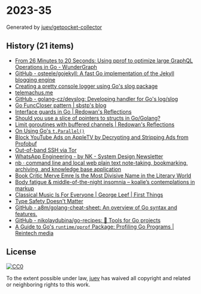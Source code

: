 # 2023-35

Generated by [juev/getpocket-collector](https://github.com/juev/getpocket-collector)

## History (21 items)

- [From 26 Minutes to 20 Seconds: Using pprof to optimize large GraphQL Operations in Go - WunderGraph](https://wundergraph.com/blog/optimizing_large_graphql_operations_with_golangs_pprof_tools)
- [GitHub - osteele/gojekyll: A fast Go implementation of the Jekyll blogging engine](https://github.com/osteele/gojekyll)
- [Creating a pretty console logger using Go's slog package](https://dusted.codes/creating-a-pretty-console-logger-using-gos-slog-package)
- [telemachus.me](https://telemachus.me/slogtest)
- [GitHub - golang-cz/devslog: Developing handler for Go's log/slog](https://github.com/golang-cz/devslog)
- [Go FuncCloser pattern | sbstp's blog](https://blog.sbstp.ca/posts/go-func-closer/)
- [Interface guards in Go | Redowan's Reflections](https://rednafi.com/go/interface_guards/)
- [Should you use a slice of pointers to structs in Go/Golang?](https://www.willem.dev/articles/slice-of-pointers-structs/)
- [Limit goroutines with buffered channels | Redowan's Reflections](https://rednafi.com/go/limit_goroutines_with_buffered_channels/)
- [On Using Go's `t.Parallel()`](https://brandur.org/t-parallel)
- [Block YouTube Ads on AppleTV by Decrypting and Stripping Ads from Profobuf](https://ericdraken.com/pfsense-decrypt-ad-traffic/)
- [Out-of-band SSH via Tor](http://b.tuxes.uk/tor-oob.html)
- [WhatsApp Engineering - by NK - System Design Newsletter](https://newsletter.systemdesign.one/p/whatsapp-engineering)
- [nb · command line and local web plain text note-taking, bookmarking, archiving, and knowledge base application](https://xwmx.github.io/nb/)
- [Book Critic Merve Emre Is the Most Divisive Name in the Literary World](https://www.businessinsider.com/merve-emre-book-literary-critic-new-yorker-wesleyan-2023-8)
- [Body fatigue & middle-of-the-night insomnia – koalie’s contemplations in markup](https://koalie.blog/2023/08/27/body-fatigue-middle-of-the-night-insomnia/)
- [Classical Music Is For Everyone | George Leef | First Things](https://www.firstthings.com/web-exclusives/2023/08/classical-music-is-for-everyone)
- [Type Safety Doesn't Matter](https://www.snoyman.com/blog/type-safety-doesnt-matter/)
- [GitHub - a8m/golang-cheat-sheet: An overview of Go syntax and features.](https://github.com/a8m/golang-cheat-sheet)
- [GitHub - nikolaydubina/go-recipes: 🦩 Tools for Go projects](https://github.com/nikolaydubina/go-recipes)
- [A Guide to Go's `runtime/pprof` Package: Profiling Go Programs | Reintech media](https://reintech.io/blog/guide-golang-runtime-pprof-package-profiling-go-programs)

## License

[![CC0](https://mirrors.creativecommons.org/presskit/buttons/88x31/svg/cc-zero.svg)](https://creativecommons.org/publicdomain/zero/1.0/)

To the extent possible under law, [juev](https://github.com/juev) has waived all copyright and related or neighboring rights to this work.
